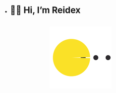 - # 👋🏻 Hi, I’m Reidex
<div align="center">
	<br>
	<img src="https://raw.githubusercontent.com/Aniket965/Aniket965/master/pacman.svg?sanitize=true" width="200" height="200">
</div>
<!---
SoyLeiner/SoyLeiner is a ✨ special ✨ repository because its `README.md` (this file) appears on your GitHub profile.
You can click the Preview link to take a look at your changes.
--->
